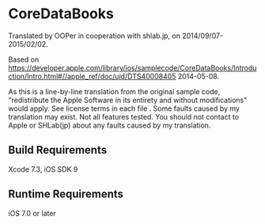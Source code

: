 # CoreDataBooks

Translated by OOPer in cooperation with shlab.jp, on 2014/09/07-2015/02/02.

Based on
<https://developer.apple.com/library/ios/samplecode/CoreDataBooks/Introduction/Intro.html#//apple_ref/doc/uid/DTS40008405>
2014-05-08.

As this is a line-by-line translation from the original sample code, "redistribute the Apple Software in its entirety and without modifications" would apply. See license terms in each file .
Some faults caused by my translation may exist. Not all features tested.
You should not contact to Apple or SHLab(jp) about any faults caused by my translation.


Build Requirements
------------------------------
Xcode 7.3, iOS SDK 9


Runtime Requirements
------------------------------
iOS 7.0 or later

